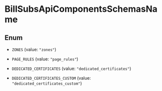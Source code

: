 

# BillSubsApiComponentsSchemasName

## Enum


* `ZONES` (value: `"zones"`)

* `PAGE_RULES` (value: `"page_rules"`)

* `DEDICATED_CERTIFICATES` (value: `"dedicated_certificates"`)

* `DEDICATED_CERTIFICATES_CUSTOM` (value: `"dedicated_certificates_custom"`)



